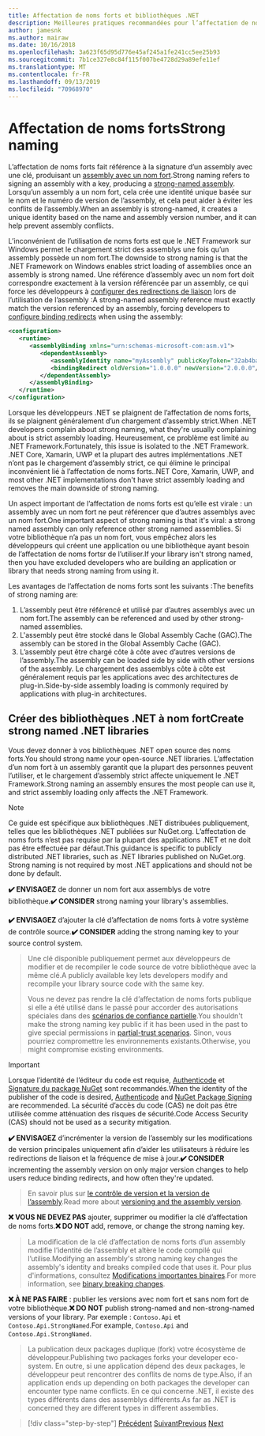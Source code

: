 ```yaml
---
title: Affectation de noms forts et bibliothèques .NET
description: Meilleures pratiques recommandées pour l’affectation de noms forts aux bibliothèques .NET.
author: jamesnk
ms.author: mairaw
ms.date: 10/16/2018
ms.openlocfilehash: 3a623f65d95d776e45af245a1fe241cc5ee25b93
ms.sourcegitcommit: 7b1ce327e8c84f115f007be4728d29a89efe11ef
ms.translationtype: MT
ms.contentlocale: fr-FR
ms.lasthandoff: 09/13/2019
ms.locfileid: "70968970"
---
```

# <a name="strong-naming"></a><span data-ttu-id="88c5c-103">Affectation de noms forts</span><span class="sxs-lookup"><span data-stu-id="88c5c-103">Strong naming</span></span>

<span data-ttu-id="88c5c-104">L’affectation de noms forts fait référence à la signature d’un assembly avec une clé, produisant un [assembly avec un nom fort](../assembly/strong-named.md).</span><span class="sxs-lookup"><span data-stu-id="88c5c-104">Strong naming refers to signing an assembly with a key, producing a [strong-named assembly](../assembly/strong-named.md).</span></span> <span data-ttu-id="88c5c-105">Lorsqu’un assembly a un nom fort, cela crée une identité unique basée sur le nom et le numéro de version de l’assembly, et cela peut aider à éviter les conflits de l’assembly.</span><span class="sxs-lookup"><span data-stu-id="88c5c-105">When an assembly is strong-named, it creates a unique identity based on the name and assembly version number, and it can help prevent assembly conflicts.</span></span>

<span data-ttu-id="88c5c-106">L’inconvénient de l’utilisation de noms forts est que le .NET Framework sur Windows permet le chargement strict des assemblys une fois qu’un assembly possède un nom fort.</span><span class="sxs-lookup"><span data-stu-id="88c5c-106">The downside to strong naming is that the .NET Framework on Windows enables strict loading of assemblies once an assembly is strong named.</span></span> <span data-ttu-id="88c5c-107">Une référence d’assembly avec un nom fort doit correspondre exactement à la version référencée par un assembly, ce qui force les développeurs à [configurer des redirections de liaison](../../framework/configure-apps/redirect-assembly-versions.md) lors de l’utilisation de l’assembly :</span><span class="sxs-lookup"><span data-stu-id="88c5c-107">A strong-named assembly reference must exactly match the version referenced by an assembly, forcing developers to [configure binding redirects](../../framework/configure-apps/redirect-assembly-versions.md) when using the assembly:</span></span>

```xml
<configuration>
   <runtime>
      <assemblyBinding xmlns="urn:schemas-microsoft-com:asm.v1">
         <dependentAssembly>
            <assemblyIdentity name="myAssembly" publicKeyToken="32ab4ba45e0a69a1" culture="neutral" />
            <bindingRedirect oldVersion="1.0.0.0" newVersion="2.0.0.0"/>
         </dependentAssembly>
      </assemblyBinding>
   </runtime>
</configuration>
```

<span data-ttu-id="88c5c-108">Lorsque les développeurs .NET se plaignent de l’affectation de noms forts, ils se plaignent généralement d’un chargement d’assembly strict.</span><span class="sxs-lookup"><span data-stu-id="88c5c-108">When .NET developers complain about strong naming, what they're usually complaining about is strict assembly loading.</span></span> <span data-ttu-id="88c5c-109">Heureusement, ce problème est limité au .NET Framework.</span><span class="sxs-lookup"><span data-stu-id="88c5c-109">Fortunately, this issue is isolated to the .NET Framework.</span></span> <span data-ttu-id="88c5c-110">.NET Core, Xamarin, UWP et la plupart des autres implémentations .NET n’ont pas le chargement d’assembly strict, ce qui élimine le principal inconvénient lié à l’affectation de noms forts.</span><span class="sxs-lookup"><span data-stu-id="88c5c-110">.NET Core, Xamarin, UWP, and most other .NET implementations don't have strict assembly loading and removes the main downside of strong naming.</span></span>

<span data-ttu-id="88c5c-111">Un aspect important de l’affectation de noms forts est qu’elle est virale : un assembly avec un nom fort ne peut référencer que d’autres assemblys avec un nom fort.</span><span class="sxs-lookup"><span data-stu-id="88c5c-111">One important aspect of strong naming is that it's viral: a strong named assembly can only reference other strong named assemblies.</span></span> <span data-ttu-id="88c5c-112">Si votre bibliothèque n’a pas un nom fort, vous empêchez alors les développeurs qui créent une application ou une bibliothèque ayant besoin de l’affectation de noms fortsr de l’utiliser.</span><span class="sxs-lookup"><span data-stu-id="88c5c-112">If your library isn't strong named, then you have excluded developers who are building an application or library that needs strong naming from using it.</span></span>

<span data-ttu-id="88c5c-113">Les avantages de l’affectation de noms forts sont les suivants :</span><span class="sxs-lookup"><span data-stu-id="88c5c-113">The benefits of strong naming are:</span></span>

1. <span data-ttu-id="88c5c-114">L’assembly peut être référencé et utilisé par d’autres assemblys avec un nom fort.</span><span class="sxs-lookup"><span data-stu-id="88c5c-114">The assembly can be referenced and used by other strong-named assemblies.</span></span>
2. <span data-ttu-id="88c5c-115">L'assembly peut être stocké dans le Global Assembly Cache (GAC).</span><span class="sxs-lookup"><span data-stu-id="88c5c-115">The assembly can be stored in the Global Assembly Cache (GAC).</span></span>
3. <span data-ttu-id="88c5c-116">L’assembly peut être chargé côte à côte avec d’autres versions de l’assembly.</span><span class="sxs-lookup"><span data-stu-id="88c5c-116">The assembly can be loaded side by side with other versions of the assembly.</span></span> <span data-ttu-id="88c5c-117">Le chargement des assemblys côte à côte est généralement requis par les applications avec des architectures de plug-in.</span><span class="sxs-lookup"><span data-stu-id="88c5c-117">Side-by-side assembly loading is commonly required by applications with plug-in architectures.</span></span>

## <a name="create-strong-named-net-libraries"></a><span data-ttu-id="88c5c-118">Créer des bibliothèques .NET à nom fort</span><span class="sxs-lookup"><span data-stu-id="88c5c-118">Create strong named .NET libraries</span></span>

<span data-ttu-id="88c5c-119">Vous devez donner à vos bibliothèques .NET open source des noms forts.</span><span class="sxs-lookup"><span data-stu-id="88c5c-119">You should strong name your open-source .NET libraries.</span></span> <span data-ttu-id="88c5c-120">L’affectation d’un nom fort à un assembly garantit que la plupart des personnes peuvent l’utiliser, et le chargement d’assembly strict affecte uniquement le .NET Framework.</span><span class="sxs-lookup"><span data-stu-id="88c5c-120">Strong naming an assembly ensures the most people can use it, and strict assembly loading only affects the .NET Framework.</span></span>

> [!NOTE]
> <span data-ttu-id="88c5c-121">Ce guide est spécifique aux bibliothèques .NET distribuées publiquement, telles que les bibliothèques .NET publiées sur NuGet.org. L’affectation de noms forts n’est pas requise par la plupart des applications .NET et ne doit pas être effectuée par défaut.</span><span class="sxs-lookup"><span data-stu-id="88c5c-121">This guidance is specific to publicly distributed .NET libraries, such as .NET libraries published on NuGet.org. Strong naming is not required by most .NET applications and should not be done by default.</span></span>

<span data-ttu-id="88c5c-122">**✔️ ENVISAGEZ** de donner un nom fort aux assemblys de votre bibliothèque.</span><span class="sxs-lookup"><span data-stu-id="88c5c-122">**✔️ CONSIDER** strong naming your library's assemblies.</span></span>

<span data-ttu-id="88c5c-123">**✔️ ENVISAGEZ** d’ajouter la clé d’affectation de noms forts à votre système de contrôle source.</span><span class="sxs-lookup"><span data-stu-id="88c5c-123">**✔️ CONSIDER** adding the strong naming key to your source control system.</span></span>

> <span data-ttu-id="88c5c-124">Une clé disponible publiquement permet aux développeurs de modifier et de recompiler le code source de votre bibliothèque avec la même clé.</span><span class="sxs-lookup"><span data-stu-id="88c5c-124">A publicly available key lets developers modify and recompile your library source code with the same key.</span></span>
> 
> <span data-ttu-id="88c5c-125">Vous ne devez pas rendre la clé d’affectation de noms forts publique si elle a été utilisé dans le passé pour accorder des autorisations spéciales dans des [scénarios de confiance partielle](/dotnet/framework/misc/using-libraries-from-partially-trusted-code).</span><span class="sxs-lookup"><span data-stu-id="88c5c-125">You shouldn't make the strong naming key public if it has been used in the past to give special permissions in [partial-trust scenarios](/dotnet/framework/misc/using-libraries-from-partially-trusted-code).</span></span> <span data-ttu-id="88c5c-126">Sinon, vous pourriez compromettre les environnements existants.</span><span class="sxs-lookup"><span data-stu-id="88c5c-126">Otherwise, you might compromise existing environments.</span></span>

> [!IMPORTANT]
> <span data-ttu-id="88c5c-127">Lorsque l’identité de l’éditeur du code est requise, [Authenticode](/windows-hardware/drivers/install/authenticode) et [Signature du package NuGet](/nuget/create-packages/sign-a-package) sont recommandés.</span><span class="sxs-lookup"><span data-stu-id="88c5c-127">When the identity of the publisher of the code is desired, [Authenticode](/windows-hardware/drivers/install/authenticode) and [NuGet Package Signing](/nuget/create-packages/sign-a-package) are recommended.</span></span> <span data-ttu-id="88c5c-128">La sécurité d’accès du code (CAS) ne doit pas être utilisée comme atténuation des risques de sécurité.</span><span class="sxs-lookup"><span data-stu-id="88c5c-128">Code Access Security (CAS) should not be used as a security mitigation.</span></span>

<span data-ttu-id="88c5c-129">**✔️ ENVISAGEZ** d’incrémenter la version de l’assembly sur les modifications de version principales uniquement afin d’aider les utilisateurs à réduire les redirections de liaison et la fréquence de mise à jour.</span><span class="sxs-lookup"><span data-stu-id="88c5c-129">**✔️ CONSIDER** incrementing the assembly version on only major version changes to help users reduce binding redirects, and how often they're updated.</span></span>

> <span data-ttu-id="88c5c-130">En savoir plus sur [le contrôle de version et la version de l’assembly](./versioning.md#assembly-version).</span><span class="sxs-lookup"><span data-stu-id="88c5c-130">Read more about [versioning and the assembly version](./versioning.md#assembly-version).</span></span>

<span data-ttu-id="88c5c-131">**❌ VOUS NE DEVEZ PAS** ajouter, supprimer ou modifier la clé d’affectation de noms forts.</span><span class="sxs-lookup"><span data-stu-id="88c5c-131">**❌ DO NOT** add, remove, or change the strong naming key.</span></span>

> <span data-ttu-id="88c5c-132">La modification de la clé d’affectation de noms forts d’un assembly modifie l’identité de l’assembly et altère le code compilé qui l’utilise.</span><span class="sxs-lookup"><span data-stu-id="88c5c-132">Modifying an assembly's strong naming key changes the assembly's identity and breaks compiled code that uses it.</span></span> <span data-ttu-id="88c5c-133">Pour plus d'informations, consultez [Modifications importantes binaires](./breaking-changes.md#binary-breaking-change).</span><span class="sxs-lookup"><span data-stu-id="88c5c-133">For more information, see [binary breaking changes](./breaking-changes.md#binary-breaking-change).</span></span>

<span data-ttu-id="88c5c-134">**❌ À NE PAS FAIRE** : publier les versions avec nom fort et sans nom fort de votre bibliothèque.</span><span class="sxs-lookup"><span data-stu-id="88c5c-134">**❌ DO NOT** publish strong-named and non-strong-named versions of your library.</span></span> <span data-ttu-id="88c5c-135">Par exemple : `Contoso.Api` et `Contoso.Api.StrongNamed`.</span><span class="sxs-lookup"><span data-stu-id="88c5c-135">For example, `Contoso.Api` and `Contoso.Api.StrongNamed`.</span></span>

> <span data-ttu-id="88c5c-136">La publication deux packages duplique (fork) votre écosystème de développeur.</span><span class="sxs-lookup"><span data-stu-id="88c5c-136">Publishing two packages forks your developer eco-system.</span></span> <span data-ttu-id="88c5c-137">En outre, si une application dépend des deux packages, le développeur peut rencontrer des conflits de noms de type.</span><span class="sxs-lookup"><span data-stu-id="88c5c-137">Also, if an application ends up depending on both packages the developer can encounter type name conflicts.</span></span> <span data-ttu-id="88c5c-138">En ce qui concerne .NET, il existe des types différents dans des assemblys différents.</span><span class="sxs-lookup"><span data-stu-id="88c5c-138">As far as .NET is concerned they are different types in different assemblies.</span></span>

>[!div class="step-by-step"]
><span data-ttu-id="88c5c-139">[Précédent](cross-platform-targeting.md)
>[Suivant](nuget.md)</span><span class="sxs-lookup"><span data-stu-id="88c5c-139">[Previous](cross-platform-targeting.md)
[Next](nuget.md)</span></span>
